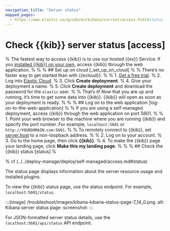 ```yaml
---
navigation_title: "Server status"
mapped_pages:
  - https://www.elastic.co/guide/en/kibana/current/access.html#status
---
```


# Check {{kib}} server status [access]
% The fastest way to access {{kib}} is to use our hosted {{es}} Service. If you [installed {{kib}} on your own](../../deploy-manage/deploy/self-managed/install-kibana.md), access {{kib}} through the web application.
% 
% 
% ## Set up on cloud [_set_up_on_cloud]
% 
% There’s no faster way to get started than with {{ecloud}}:
% 
% 1. [Get a free trial](https://cloud.elastic.co/registration?page=docs&placement=docs-body).
% 2. Log into [Elastic Cloud](https://cloud.elastic.co?page=docs&placement=docs-body).
% 3. Click **Create deployment**.
% 4. Give your deployment a name.
% 5. Click **Create deployment** and download the password for the `elastic` user.
% 
% That’s it! Now that you are up and running, it’s time to get some data into {{kib}}. {{kib}} will open as soon as your deployment is ready.
% 
% 
% ## Log on to the web application [log-on-to-the-web-application]
% 
% If you are using a self-managed deployment, access {{kib}} through the web application on port 5601.
% 
% 1. Point your web browser to the machine where you are running {{kib}} and specify the port number. For example, `localhost:5601` or `http://YOURDOMAIN.com:5601`.
% 
%     To remotely connect to {{kib}}, set [server.host](kibana://reference/configuration-reference/general-settings.md#server-host) to a non-loopback address.
% 
% 2. Log on to your account.
% 3. Go to the home page, then click **{{kib}}**.
% 4. To make the {{kib}} page your landing page, click **Make this my landing page**.
% 
% 
% ## Check the {{kib}} status [status]
% 

% cf (../../deploy-manage/deploy/self-managed/access.md#status) 

The status page displays information about the server resource usage and installed plugins.

To view the {{kib}} status page, use the status endpoint. For example, `localhost:5601/status`.

:::{image} /troubleshoot/images/kibana-kibana-status-page-7_14_0.png
:alt: Kibana server status page
:screenshot:
:::

For JSON-formatted server status details, use the `localhost:5601/api/status` API endpoint.


